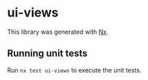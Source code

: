 # ui-views

This library was generated with [Nx](https://nx.dev).

## Running unit tests

Run `nx test ui-views` to execute the unit tests.
